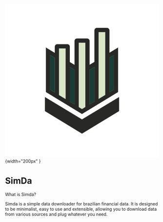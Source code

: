 ![SimDa Logo](./assets/simda_logo.png){width="200px" }

# SimDa

What is Simda?

Simda is a simple data downloader for brazilian financial data. It is designed to be minimalist, easy to use and extensible, allowing you to download data from various sources and plug whatever you need.

